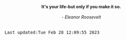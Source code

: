 
<div align="center"><b><span>It's your life-but only if you make it so.</span></b><br><br><i> - Eleanor Roosevelt</i></div>
<br><br><kbd>Last updated:Tue Feb 28 12:09:55 2023</kbd>